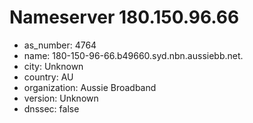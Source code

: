 # Nameserver 180.150.96.66

* as_number: 4764
* name: 180-150-96-66.b49660.syd.nbn.aussiebb.net.
* city: Unknown
* country: AU
* organization: Aussie Broadband
* version: Unknown
* dnssec: false
